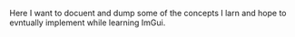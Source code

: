 Here I want to docuent and dump some of the concepts I larn and hope to evntually implement while learning ImGui.
